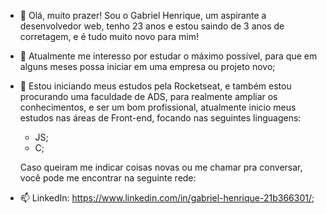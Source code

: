 - 👋 Olá, muito prazer! Sou o Gabriel Henrique, um aspirante a desenvolvedor web, tenho 23 anos e estou saindo de 3 anos de corretagem, e é tudo muito novo para mim!
- 👀 Atualmente me interesso por estudar o máximo possível, para que em alguns meses possa iniciar em uma empresa ou projeto novo;
- 🌱 Estou iniciando meus estudos pela Rocketseat, e também estou procurando uma faculdade de ADS, para realmente ampliar os conhecimentos, e ser um bom profissional, atualmente inicio meus estudos nas áreas de Front-end, focando nas seguintes linguagens:
  - JS;
  - C;
  
  Caso queiram me indicar coisas novas ou me chamar pra conversar, você pode me encontrar na seguinte rede:
- 📫 LinkedIn: https://www.linkedin.com/in/gabriel-henrique-21b366301/;

